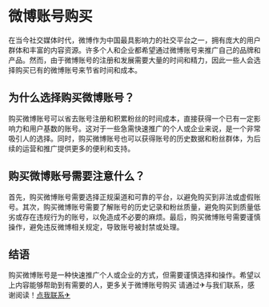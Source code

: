 # 微博账号购买

在当今社交媒体时代，微博作为中国最具影响力的社交平台之一，拥有庞大的用户群体和丰富的内容资源。许多个人和企业都希望通过微博账号来推广自己的品牌和产品。然而，由于微博账号的注册和发展需要大量的时间和精力，因此一些人会选择购买已有的微博账号来节省时间和成本。

## 为什么选择购买微博账号？

购买微博账号可以省去账号注册和积累粉丝的时间成本，直接获得一个已有一定影响力和用户基数的账号。这对于一些急需快速推广的个人或企业来说，是一个非常吸引人的选择。同时，购买微博账号也可以获得账号的历史数据和粉丝群体，为后续的运营和推广提供更多的便利和支持。

## 购买微博账号需要注意什么？

首先，购买微博账号需要选择正规渠道和可靠的平台，以避免购买到非法或虚假账号。其次，购买微博账号需要了解账号的历史记录和粉丝质量，避免购买到质量低劣或存在违规行为的账号，以免造成不必要的麻烦。最后，购买微博账号需要谨慎操作，避免违反微博相关规定，导致账号被封禁或处理。

## 结语

购买微博账号是一种快速推广个人或企业的方式，但需要谨慎选择和操作。希望以上内容能够帮助到有需要的人，更多关于微博账号购买 请通过✈与我们联系，感谢阅读！[点我联系✈](https://go.k02.cc)